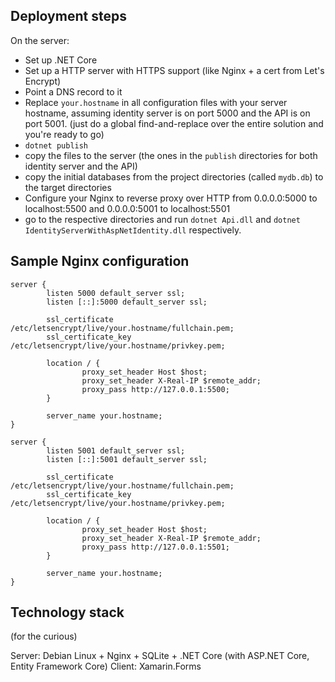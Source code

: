 Deployment steps
----------------

On the server:
- Set up .NET Core
- Set up a HTTP server with HTTPS support (like Nginx + a cert from Let's Encrypt)
- Point a DNS record to it
- Replace `your.hostname` in all configuration files with your server hostname, assuming identity server is on port 5000 and the API is on port 5001. (just do a global find-and-replace over the entire solution and you're ready to go)
- `dotnet publish`
- copy the files to the server (the ones in the `publish` directories for both identity server and the API)
- copy the initial databases from the project directories (called `mydb.db`) to the target directories
- Configure your Nginx to reverse proxy over HTTP from 0.0.0.0:5000 to localhost:5500 and 0.0.0.0:5001 to localhost:5501
- go to the respective directories and run `dotnet Api.dll` and `dotnet IdentityServerWithAspNetIdentity.dll` respectively.

Sample Nginx configuration
--------------------------

```
server {
        listen 5000 default_server ssl;
        listen [::]:5000 default_server ssl;

        ssl_certificate /etc/letsencrypt/live/your.hostname/fullchain.pem;
        ssl_certificate_key /etc/letsencrypt/live/your.hostname/privkey.pem;

        location / {
                proxy_set_header Host $host;
                proxy_set_header X-Real-IP $remote_addr;
                proxy_pass http://127.0.0.1:5500;
        }

        server_name your.hostname;
}

server {
        listen 5001 default_server ssl;
        listen [::]:5001 default_server ssl;

        ssl_certificate /etc/letsencrypt/live/your.hostname/fullchain.pem;
        ssl_certificate_key /etc/letsencrypt/live/your.hostname/privkey.pem;

        location / {
                proxy_set_header Host $host;
                proxy_set_header X-Real-IP $remote_addr;
                proxy_pass http://127.0.0.1:5501;
        }

        server_name your.hostname;
}
```

Technology stack
----------------

(for the curious)

Server: Debian Linux + Nginx + SQLite + .NET Core (with ASP.NET Core, Entity Framework Core)
Client: Xamarin.Forms
